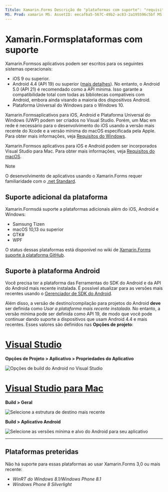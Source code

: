 ```yaml
---
Título: Xamarin.Forms Descrição de "plataformas com suporte": "requisitos de sistema de plataforma e desenvolvimento para Xamarin.Forms ."
MS. Prod: xamarin MS. AssetID: eecaf6a5-567C-49b2-ac83-2a195596c5bf MS. Technology: xamarin-Forms autor: davidbritch MS. Author: dabritch MS. Date: 01/22/2020 no-loc: [ Xamarin.Forms , Xamarin.Essentials ]
---
```


# <a name="xamarinforms-supported-platforms"></a>Xamarin.Formsplataformas com suporte

Xamarin.Formsos aplicativos podem ser escritos para os seguintes sistemas operacionais:

- iOS 9 ou superior.
- Android 4.4 (API 19) ou superior ([mais detalhes](#android-platform-support)). No entanto, o Android 5.0 (API 21) é recomendado como a API mínima. Isso garante a compatibilidade total com todas as bibliotecas compatíveis com Android, embora ainda visando a maioria dos dispositivos Android.
- Plataforma Universal do Windows para o Windows 10.

Xamarin.Formsaplicativos para iOS, Android e Plataforma Universal do Windows (UWP) podem ser criados no Visual Studio. Porém, um Mac em rede é necessário para o desenvolvimento do iOS usando a versão mais recente do Xcode e a versão mínima do macOS especificada pela Apple. Para obter mais informações, veja [Requisitos do Windows](~/cross-platform/get-started/requirements.md#windows-requirements).

Xamarin.Formsos aplicativos para iOS e Android podem ser incorporados Visual Studio para Mac. Para obter mais informações, veja [Requisitos do macOS](~/cross-platform/get-started/requirements.md#macos-requirements).

> [!NOTE]
> O desenvolvimento de aplicativos usando o Xamarin.Forms requer familiaridade com o [.net Standard](~/cross-platform/app-fundamentals/net-standard.md).

## <a name="additional-platform-support"></a>Suporte adicional da plataforma

Xamarin.Formsdá suporte a plataformas adicionais além do iOS, Android e Windows:

- Samsung Tizen
- macOS 10,13 ou superior
- GTK#
- WPF

O status dessas plataformas está disponível no wiki de [ Xamarin.Forms suporte à plataforma GitHub](https://github.com/xamarin/Xamarin.Forms/wiki/Platform-Support).

## <a name="android-platform-support"></a>Suporte à plataforma Android

Você precisa ter a plataforma das Ferramentas do SDK do Android e da API do Android mais recente instalada. É possível atualizar para as versões mais recentes usando o [Gerenciador de SDK do Android](~/android/get-started/installation/android-sdk.md).

Além disso, a versão de destino/compilação para projetos do Android **deve** ser definida como *Usar a plataforma mais recente instalada*. No entanto, a versão mínima pode ser definida como API 19, de modo que você pode continuar dando suporte a dispositivos que usam Android 4.4 e mais recentes. Esses valores são definidos nas **Opções de projeto**:

# <a name="visual-studio"></a>[Visual Studio](#tab/windows)

**Opções de Projeto > Aplicativo > Propriedades do Aplicativo**

![Opções de build do Android no Visual Studio](requirements-images/options-android-vs-sml.png)

# <a name="visual-studio-for-mac"></a>[Visual Studio para Mac](#tab/macos)

**Build > Geral**

![Selecione a estrutura de destino mais recente](requirements-images/options-general-sml.png)

**Build > Aplicativo Android**

![Selecione as versões mínima e alvo do Android para seu aplicativo](requirements-images/options-android-sml.png)

-----

## <a name="deprecated-platforms"></a>Plataformas preteridas

Não há suporte para essas plataformas ao usar Xamarin.Forms 3,0 ou mais recente:

- *WinRT do Windows 8.1/Windows Phone 8.1*
- *Windows Phone 8 Silverlight*
